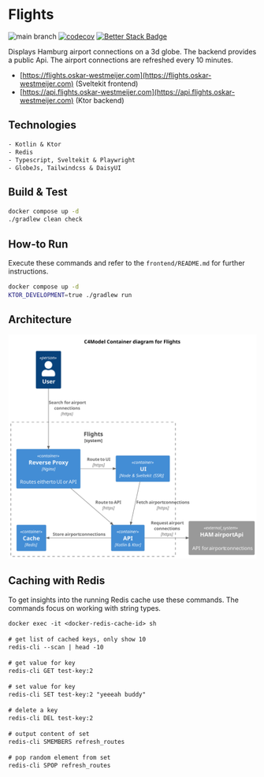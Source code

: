 # Flights

![main branch](https://github.com/OskarWestmeijer/flights/actions/workflows/main-build-test-release.yml/badge.svg)
[![codecov](https://codecov.io/gh/OskarWestmeijer/flights/graph/badge.svg?token=EHEHAUD5DM)](https://codecov.io/gh/OskarWestmeijer/flights)
[![Better Stack Badge](https://uptime.betterstack.com/status-badges/v1/monitor/vmxk.svg)](https://uptime.betterstack.com/?utm_source=status_badge)

Displays Hamburg airport connections on a 3d globe. The backend provides a public Api. The airport connections are refreshed every 10
minutes.

- [https://flights.oskar-westmeijer.com](https://flights.oskar-westmeijer.com) (Sveltekit frontend)
- [https://api.flights.oskar-westmeijer.com](https://api.flights.oskar-westmeijer.com) (Ktor backend)

## Technologies

```
- Kotlin & Ktor
- Redis
- Typescript, Sveltekit & Playwright
- GlobeJs, Tailwindcss & DaisyUI
```

## Build & Test

``` bash
docker compose up -d
./gradlew clean check
```

## How-to Run

Execute these commands and refer to the `frontend/README.md` for further instructions.

``` bash
docker compose up -d
KTOR_DEVELOPMENT=true ./gradlew run
```

## Architecture

![flights_c4_diagram.svg](docs/flights_c4_diagram.svg)

## Caching with Redis

To get insights into the running Redis cache use these commands. The commands focus on working with string types.

```
docker exec -it <docker-redis-cache-id> sh

# get list of cached keys, only show 10
redis-cli --scan | head -10

# get value for key
redis-cli GET test-key:2

# set value for key
redis-cli SET test-key:2 "yeeeah buddy"

# delete a key
redis-cli DEL test-key:2

# output content of set
redis-cli SMEMBERS refresh_routes

# pop random element from set
redis-cli SPOP refresh_routes
```
